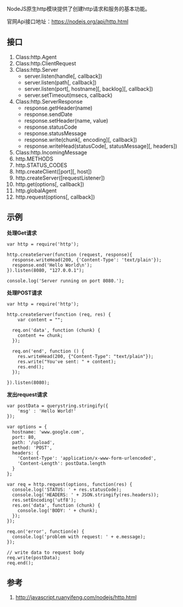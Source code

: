 NodeJS原生http模块提供了创建http请求和服务的基本功能。

官网Api接口地址：https://nodejs.org/api/http.html

## 接口

1. Class:http.Agent
2. Class:http.ClientRequest
3. Class:http.Server
    * server.listen(handle[, callback])
    * server.listen(path[, callback])
    * server.listen(port[, hostname][, backlog][, callback])
    * server.setTimeout(msecs, callback)
4. Class:http.ServerResponse
    * response.getHeader(name)
    * response.sendDate
    * response.setHeader(name, value)
    * response.statusCode
    * response.statusMessage
    * response.write(chunk[, encoding][, callback])
    * response.writeHead(statusCode[, statusMessage][, headers])
5. Class:http.IncomingMessage
6. http.METHODS
7. http.STATUS_CODES
8. http.createClient([port][, host])
9. http.createServer([requestListener])
10. http.get(options[, callback])
11. http.globalAgent
12. http.request(options[, callback])

## 示例

**处理Get请求**

    var http = require('http');

    http.createServer(function (request, response){
      response.writeHead(200, {'Content-Type': 'text/plain'});
      response.end('Hello World\n');
    }).listen(8080, "127.0.0.1");

    console.log('Server running on port 8080.');

**处理POST请求**

    var http = require('http');

    http.createServer(function (req, res) {
        var content = "";

      req.on('data', function (chunk) {
        content += chunk;
      });

      req.on('end', function () {
        res.writeHead(200, {"Content-Type": "text/plain"});
        res.write("You've sent: " + content);
        res.end();
      });

    }).listen(8080);

**发出request请求**

    var postData = querystring.stringify({
        'msg' : 'Hello World!'
    });

    var options = {
      hostname: 'www.google.com',
      port: 80,
      path: '/upload',
      method: 'POST',
      headers: {
        'Content-Type': 'application/x-www-form-urlencoded',
        'Content-Length': postData.length
      }
    };

    var req = http.request(options, function(res) {
      console.log('STATUS: ' + res.statusCode);
      console.log('HEADERS: ' + JSON.stringify(res.headers));
      res.setEncoding('utf8');
      res.on('data', function (chunk) {
        console.log('BODY: ' + chunk);
      });
    });

    req.on('error', function(e) {
      console.log('problem with request: ' + e.message);
    });

    // write data to request body
    req.write(postData);
    req.end();

## 参考

1. http://javascript.ruanyifeng.com/nodejs/http.html